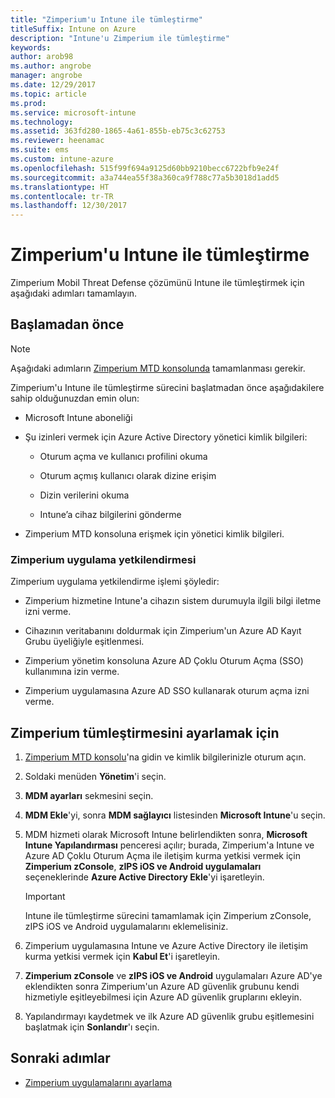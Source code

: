 ```yaml
---
title: "Zimperium'u Intune ile tümleştirme"
titleSuffix: Intune on Azure
description: "Intune'u Zimperium ile tümleştirme"
keywords: 
author: arob98
ms.author: angrobe
manager: angrobe
ms.date: 12/29/2017
ms.topic: article
ms.prod: 
ms.service: microsoft-intune
ms.technology: 
ms.assetid: 363fd280-1865-4a61-855b-eb75c3c62753
ms.reviewer: heenamac
ms.suite: ems
ms.custom: intune-azure
ms.openlocfilehash: 515f99f694a9125d60bb9210becc6722bfb9e24f
ms.sourcegitcommit: a3a744ea55f38a360ca9f788c77a5b3018d1add5
ms.translationtype: HT
ms.contentlocale: tr-TR
ms.lasthandoff: 12/30/2017
---
```

# <a name="integrate-zimperium-with-intune"></a>Zimperium'u Intune ile tümleştirme

Zimperium Mobil Threat Defense çözümünü Intune ile tümleştirmek için aşağıdaki adımları tamamlayın.

## <a name="before-you-begin"></a>Başlamadan önce

> [!NOTE]
> Aşağıdaki adımların [Zimperium MTD konsolunda](https://staging2-console.zimperium.com) tamamlanması gerekir.

Zimperium'u Intune ile tümleştirme sürecini başlatmadan önce aşağıdakilere sahip olduğunuzdan emin olun:

-   Microsoft Intune aboneliği

-   Şu izinleri vermek için Azure Active Directory yönetici kimlik bilgileri:

    -   Oturum açma ve kullanıcı profilini okuma

    -   Oturum açmış kullanıcı olarak dizine erişim

    -   Dizin verilerini okuma

    -   Intune’a cihaz bilgilerini gönderme

-   Zimperium MTD konsoluna erişmek için yönetici kimlik bilgileri.

### <a name="zimperium-app-authorization"></a>Zimperium uygulama yetkilendirmesi

Zimperium uygulama yetkilendirme işlemi şöyledir:

-   Zimperium hizmetine Intune'a cihazın sistem durumuyla ilgili bilgi iletme izni verme.

-   Cihazının veritabanını doldurmak için Zimperium'un Azure AD Kayıt Grubu üyeliğiyle eşitlenmesi.

-   Zimperium yönetim konsoluna Azure AD Çoklu Oturum Açma (SSO) kullanımına izin verme.

-   Zimperium uygulamasına Azure AD SSO kullanarak oturum açma izni verme.

## <a name="to-set-up-zimperium-integration"></a>Zimperium tümleştirmesini ayarlamak için

1.  [Zimperium MTD konsolu](https://staging2-console.zimperium.com)'na gidin ve kimlik bilgilerinizle oturum açın.

2.  Soldaki menüden **Yönetim**'i seçin.

3.  **MDM ayarları** sekmesini seçin.

4.  **MDM Ekle**'yi, sonra **MDM sağlayıcı** listesinden **Microsoft Intune**'u seçin.

5.  MDM hizmeti olarak Microsoft Intune belirlendikten sonra, **Microsoft Intune Yapılandırması** penceresi açılır; burada, Zimperium'a Intune ve Azure AD Çoklu Oturum Açma ile iletişim kurma yetkisi vermek için **Zimperium zConsole**, **zIPS iOS ve Android uygulamaları** seçeneklerinde **Azure Active Directory Ekle**'yi işaretleyin.

    > [!IMPORTANT]
    > Intune ile tümleştirme sürecini tamamlamak için Zimperium zConsole, zIPS iOS ve Android uygulamalarını eklemelisiniz.

6.  Zimperium uygulamasına Intune ve Azure Active Directory ile iletişim kurma yetkisi vermek için **Kabul Et**'i işaretleyin.

7.  **Zimperium zConsole** ve **zIPS iOS ve Android** uygulamaları Azure AD'ye eklendikten sonra Zimperium'un Azure AD güvenlik grubunu kendi hizmetiyle eşitleyebilmesi için Azure AD güvenlik gruplarını ekleyin.

8.  Yapılandırmayı kaydetmek ve ilk Azure AD güvenlik grubu eşitlemesini başlatmak için **Sonlandır**'ı seçin.

## <a name="next-steps"></a>Sonraki adımlar

-   [Zimperium uygulamalarını ayarlama](mtd-apps-ios-app-configuration-policy-add-assign.md)
